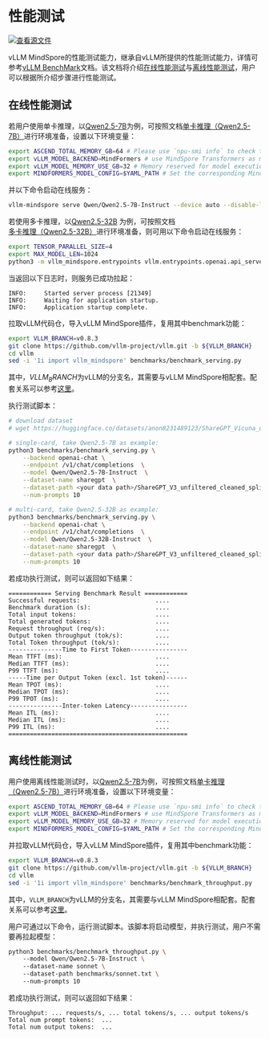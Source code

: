 # 性能测试

[![查看源文件](https://mindspore-website.obs.cn-north-4.myhuaweicloud.com/website-images/master/resource/_static/logo_source.svg)](https://gitee.com/mindspore/docs/blob/master/docs/vllm_mindspore/docs/source_zh_cn/user_guide/supported_features/benchmark/benchmark.md)

vLLM MindSpore的性能测试能力，继承自vLLM所提供的性能测试能力，详情可参考[vLLM BenchMark](https://github.com/vllm-project/vllm/blob/main/benchmarks/README.md)文档。该文档将介绍[在线性能测试](#在线性能测试)与[离线性能测试](#离线性能测试)，用户可以根据所介绍步骤进行性能测试。

## 在线性能测试

若用户使用单卡推理，以[Qwen2.5-7B](https://huggingface.co/Qwen/Qwen2.5-7B-Instruct)为例，可按照文档[单卡推理（Qwen2.5-7B）](../../../getting_started/tutorials/qwen2.5_7b_singleNPU/qwen2.5_7b_singleNPU.md#在线推理)进行环境准备，设置以下环境变量：

```bash
export ASCEND_TOTAL_MEMORY_GB=64 # Please use `npu-smi info` to check the memory.
export vLLM_MODEL_BACKEND=MindFormers # use MindSpore Transformers as model backend.
export vLLM_MODEL_MEMORY_USE_GB=32 # Memory reserved for model execution. Set according to the model's maximum usage, with the remaining environment used for kvcache allocation
export MINDFORMERS_MODEL_CONFIG=$YAML_PATH # Set the corresponding MindSpore Transformers model's YAML file.
```

并以下命令启动在线服务：

```bash
vllm-mindspore serve Qwen/Qwen2.5-7B-Instruct --device auto --disable-log-requests
```

若使用多卡推理，以[Qwen2.5-32B](https://huggingface.co/Qwen/Qwen2.5-32B-Instruct) 为例，可按照文档[多卡推理（Qwen2.5-32B）](../../../getting_started/tutorials/qwen2.5_32b_multiNPU/qwen2.5_32b_multiNPU.md#在线推理)进行环境准备，则可用以下命令启动在线服务：

```bash
export TENSOR_PARALLEL_SIZE=4
export MAX_MODEL_LEN=1024
python3 -m vllm_mindspore.entrypoints vllm.entrypoints.openai.api_server --model "Qwen/Qwen2.5-32B-Instruct" --trust_remote_code --tensor-parallel-size $TENSOR_PARALLEL_SIZE --max-model-len $MAX_MODEL_LEN
```

当返回以下日志时，则服务已成功拉起：

```text
INFO:     Started server process [21349]
INFO:     Waiting for application startup.
INFO:     Application startup complete.
```

拉取vLLM代码仓，导入vLLM MindSpore插件，复用其中benchmark功能：

```bash
export VLLM_BRANCH=v0.8.3
git clone https://github.com/vllm-project/vllm.git -b ${VLLM_BRANCH}
cd vllm
sed -i '1i import vllm_mindspore' benchmarks/benchmark_serving.py
```

其中，$VLLM_BRANCH$为vLLM的分支名，其需要与vLLM MindSpore相配套。配套关系可以参考[这里](../../../getting_started/installation/installation.md#版本配套)。

执行测试脚本：

```bash
# download dataset
# wget https://huggingface.co/datasets/anon8231489123/ShareGPT_Vicuna_unfiltered/resolve/main/ShareGPT_V3_unfiltered_cleaned_split.json

# single-card, take Qwen2.5-7B as example:
python3 benchmarks/benchmark_serving.py \
    --backend openai-chat \
    --endpoint /v1/chat/completions  \
    --model Qwen/Qwen2.5-7B-Instruct  \
    --dataset-name sharegpt  \
    --dataset-path <your data path>/ShareGPT_V3_unfiltered_cleaned_split.json  \
    --num-prompts 10

# multi-card, take Qwen2.5-32B as example:
python3 benchmarks/benchmark_serving.py \
    --backend openai-chat \
    --endpoint /v1/chat/completions  \
    --model Qwen/Qwen2.5-32B-Instruct  \
    --dataset-name sharegpt  \
    --dataset-path <your data path>/ShareGPT_V3_unfiltered_cleaned_split.json  \
    --num-prompts 10
```

若成功执行测试，则可以返回如下结果：

```text
============ Serving Benchmark Result ============
Successful requests:                     ....
Benchmark duration (s):                  ....
Total input tokens:                      ....
Total generated tokens:                  ....
Request throughput (req/s):              ....
Output token throughput (tok/s):         ....
Total Token throughput (tok/s):          ....
---------------Time to First Token----------------
Mean TTFT (ms):                          ....
Median TTFT (ms):                        ....
P99 TTFT (ms):                           ....
-----Time per Output Token (excl. 1st token)------
Mean TPOT (ms):                          ....
Median TPOT (ms):                        ....
P99 TPOT (ms):                           ....
---------------Inter-token Latency----------------
Mean ITL (ms):                           ....
Median ITL (ms):                         ....
P99 ITL (ms):                            ....
==================================================
```

## 离线性能测试

用户使用离线性能测试时，以[Qwen2.5-7B](https://huggingface.co/Qwen/Qwen2.5-7B-Instruct)为例，可按照文档[单卡推理（Qwen2.5-7B）](../../../getting_started/tutorials/qwen2.5_7b_singleNPU/qwen2.5_7b_singleNPU.md#离线推理)进行环境准备，设置以下环境变量：

```bash
export ASCEND_TOTAL_MEMORY_GB=64 # Please use `npu-smi info` to check the memory.
export vLLM_MODEL_BACKEND=MindFormers # use MindSpore Transformers as model backend.
export vLLM_MODEL_MEMORY_USE_GB=32 # Memory reserved for model execution. Set according to the model's maximum usage, with the remaining environment used for kvcache allocation
export MINDFORMERS_MODEL_CONFIG=$YAML_PATH # Set the corresponding MindSpore Transformers model's YAML file.
```

并拉取vLLM代码仓，导入vLLM MindSpore插件，复用其中benchmark功能：

```bash
export VLLM_BRANCH=v0.8.3
git clone https://github.com/vllm-project/vllm.git -b ${VLLM_BRANCH}
cd vllm
sed -i '1i import vllm_mindspore' benchmarks/benchmark_throughput.py
```

其中，`VLLM_BRANCH`为vLLM的分支名，其需要与vLLM MindSpore相配套。配套关系可以参考[这里](../../../getting_started/installation/installation.md#版本配套)。

用户可通过以下命令，运行测试脚本。该脚本将启动模型，并执行测试，用户不需要再拉起模型：

```bash
python3 benchmarks/benchmark_throughput.py \  
    --model Qwen/Qwen2.5-7B-Instruct \  
    --dataset-name sonnet \  
    --dataset-path benchmarks/sonnet.txt \  
    --num-prompts 10
```

若成功执行测试，则可以返回如下结果：

```text
Throughput: ... requests/s, ... total tokens/s, ... output tokens/s
Total num prompt tokens:  ...
Total num output tokens:  ...
```
